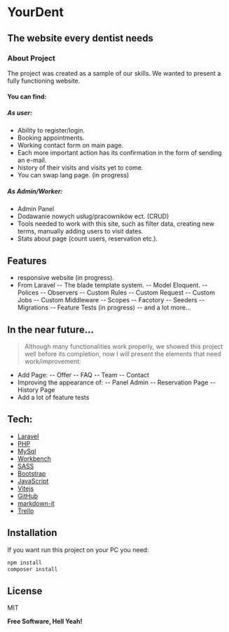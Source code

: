 # YourDent

## The website every dentist needs

### About Project

The project was created as a sample of our skills.
We wanted to present a fully functioning website.

#### You can find:

##### As user:

-   Ability to register/login.
-   Booking appointments.
-   Working contact form on main page.
-   Each more important action has its confirmation in the form of sending an e-mail.
-   history of their visits and visits yet to come.
-   You can swap lang page. (in progress)

##### As Admin/Worker:

-   Admin Panel
-   Dodawanie nowych usług/pracowników ect. (CRUD)
-   Tools needed to work with this site, such as filter data, creating new terms, manually adding users to visit dates.
-   Stats about page (count users, reservation etc.).

## Features

-   responsive website (in progress).
-   From Laravel
    -- The blade template system.
    -- Model Eloquent.
    -- Polices
    -- Observers
    -- Custom Rules
    -- Custom Request
    -- Custom Jobs
    -- Custom Middleware
    -- Scopes
    -- Facotory
    -- Seeders
    -- Migrations
    -- Feature Tests (in progress)
    -- and a lot more...

## In the near future...

> Although many functionalities work properly,
> we showed this project well before its completion,
> now I will present the elements that need work/improvement:

-   Add Page:
    -- Offer
    -- FAQ
    -- Team
    -- Contact
-   Improving the appearance of:
    -- Panel Admin
    -- Reservation Page
    -- History Page
-   Add a lot of feature tests

## Tech:

-   [Laravel]
-   [PHP]
-   [MySql]
-   [Workbench]
-   [SASS]
-   [Bootstrap]
-   [JavaScript]
-   [Vitejs]
-   [GitHub]
-   [markdown-it]
-   [Trello]

## Installation

If you want run this project on your PC you need:

```sh
npm install
composer install
```

## License

MIT

**Free Software, Hell Yeah!**

[//]: # "These are reference links used in the body of this note and get stripped out when the markdown processor does its job. There is no need to format nicely because it shouldn't be seen. Thanks SO - http://stackoverflow.com/questions/4823468/store-comments-in-markdown-syntax"
[github]: https://github.com/
[vitejs]: https://vitejs.dev/
[markdown-it]: https://github.com/markdown-it/markdown-it
[vscode]: https://code.visualstudio.com/
[trello]: https://trello.com/
[javascript]: https://www.javascript.com/
[sass]: https://sass-lang.com/
[php]: https://www.php.net/
[laravel]: http://laravel.com
[bootstrap]: https://getbootstrap.com/
[mysql]: https://www.mysql.com/
[workbench]: https://www.mysql.com/products/workbench/
